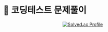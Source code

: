 # 📖 코딩테스트 문제풀이
<div align=center>

[![Solved.ac Profile](http://mazassumnida.wtf/api/v2/generate_badge?boj=songsite123)](https://solved.ac/songsite123/)

</div>
